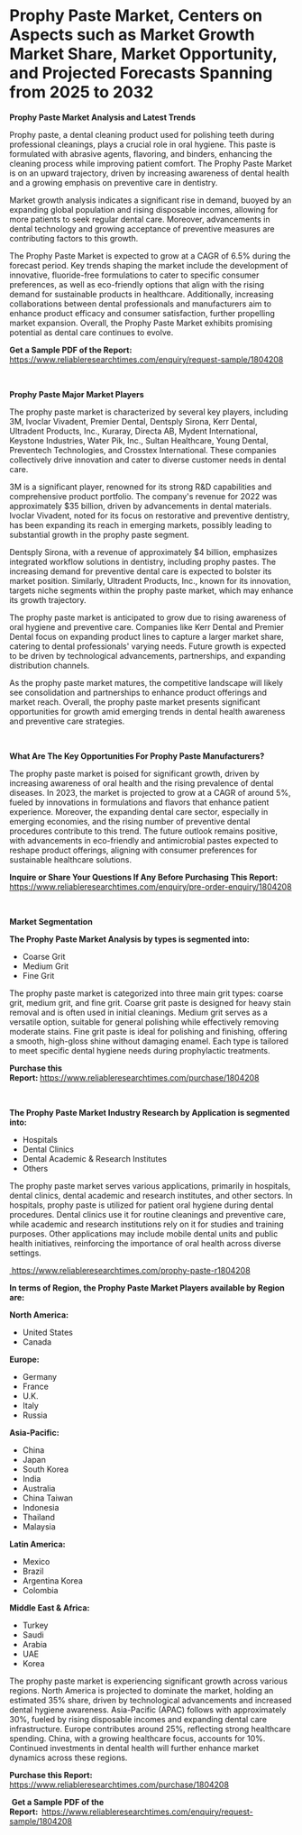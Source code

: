 <p><h1>Prophy Paste Market, Centers on Aspects such as Market Growth Market Share, Market Opportunity, and Projected Forecasts Spanning from 2025 to 2032</h1></p><p><strong>Prophy Paste Market Analysis and Latest Trends</strong></p>
<p><p>Prophy paste, a dental cleaning product used for polishing teeth during professional cleanings, plays a crucial role in oral hygiene. This paste is formulated with abrasive agents, flavoring, and binders, enhancing the cleaning process while improving patient comfort. The Prophy Paste Market is on an upward trajectory, driven by increasing awareness of dental health and a growing emphasis on preventive care in dentistry.</p><p>Market growth analysis indicates a significant rise in demand, buoyed by an expanding global population and rising disposable incomes, allowing for more patients to seek regular dental care. Moreover, advancements in dental technology and growing acceptance of preventive measures are contributing factors to this growth.</p><p>The Prophy Paste Market is expected to grow at a CAGR of 6.5% during the forecast period. Key trends shaping the market include the development of innovative, fluoride-free formulations to cater to specific consumer preferences, as well as eco-friendly options that align with the rising demand for sustainable products in healthcare. Additionally, increasing collaborations between dental professionals and manufacturers aim to enhance product efficacy and consumer satisfaction, further propelling market expansion. Overall, the Prophy Paste Market exhibits promising potential as dental care continues to evolve.</p></p>
<p><strong>Get a Sample PDF of the Report:&nbsp;</strong> <a href="https://www.reliableresearchtimes.com/enquiry/request-sample/1804208?utm_campaign=2794&utm_medium=2&utm_source=Github&utm_content=ia&utm_term=19042025&utm_id=prophy-paste">https://www.reliableresearchtimes.com/enquiry/request-sample/1804208</a></p>
<p>&nbsp;</p>
<p><strong>Prophy Paste Major Market Players</strong></p>
<p><p>The prophy paste market is characterized by several key players, including 3M, Ivoclar Vivadent, Premier Dental, Dentsply Sirona, Kerr Dental, Ultradent Products, Inc., Kuraray, Directa AB, Mydent International, Keystone Industries, Water Pik, Inc., Sultan Healthcare, Young Dental, Preventech Technologies, and Crosstex International. These companies collectively drive innovation and cater to diverse customer needs in dental care.</p><p>3M is a significant player, renowned for its strong R&D capabilities and comprehensive product portfolio. The company's revenue for 2022 was approximately $35 billion, driven by advancements in dental materials. Ivoclar Vivadent, noted for its focus on restorative and preventive dentistry, has been expanding its reach in emerging markets, possibly leading to substantial growth in the prophy paste segment.</p><p>Dentsply Sirona, with a revenue of approximately $4 billion, emphasizes integrated workflow solutions in dentistry, including prophy pastes. The increasing demand for preventive dental care is expected to bolster its market position. Similarly, Ultradent Products, Inc., known for its innovation, targets niche segments within the prophy paste market, which may enhance its growth trajectory.</p><p>The prophy paste market is anticipated to grow due to rising awareness of oral hygiene and preventive care. Companies like Kerr Dental and Premier Dental focus on expanding product lines to capture a larger market share, catering to dental professionals' varying needs. Future growth is expected to be driven by technological advancements, partnerships, and expanding distribution channels.</p><p>As the prophy paste market matures, the competitive landscape will likely see consolidation and partnerships to enhance product offerings and market reach. Overall, the prophy paste market presents significant opportunities for growth amid emerging trends in dental health awareness and preventive care strategies.</p></p>
<p>&nbsp;</p>
<p><strong>What Are The Key Opportunities For Prophy Paste Manufacturers?</strong></p>
<p><p>The prophy paste market is poised for significant growth, driven by increasing awareness of oral health and the rising prevalence of dental diseases. In 2023, the market is projected to grow at a CAGR of around 5%, fueled by innovations in formulations and flavors that enhance patient experience. Moreover, the expanding dental care sector, especially in emerging economies, and the rising number of preventive dental procedures contribute to this trend. The future outlook remains positive, with advancements in eco-friendly and antimicrobial pastes expected to reshape product offerings, aligning with consumer preferences for sustainable healthcare solutions.</p></p>
<p><strong>Inquire or Share Your Questions If Any Before Purchasing This Report:</strong> <a href="https://www.reliableresearchtimes.com/enquiry/pre-order-enquiry/1804208?utm_campaign=2794&utm_medium=2&utm_source=Github&utm_content=ia&utm_term=19042025&utm_id=prophy-paste">https://www.reliableresearchtimes.com/enquiry/pre-order-enquiry/1804208</a></p>
<p>&nbsp;</p>
<p><strong>Market Segmentation</strong></p>
<p><strong>The Prophy Paste Market Analysis by types is segmented into:</strong></p>
<p><ul><li>Coarse Grit</li><li>Medium Grit</li><li>Fine Grit</li></ul></p>
<p><p>The prophy paste market is categorized into three main grit types: coarse grit, medium grit, and fine grit. Coarse grit paste is designed for heavy stain removal and is often used in initial cleanings. Medium grit serves as a versatile option, suitable for general polishing while effectively removing moderate stains. Fine grit paste is ideal for polishing and finishing, offering a smooth, high-gloss shine without damaging enamel. Each type is tailored to meet specific dental hygiene needs during prophylactic treatments.</p></p>
<p><strong>Purchase this Report:&nbsp;</strong><a href="https://www.reliableresearchtimes.com/purchase/1804208?utm_campaign=2794&utm_medium=2&utm_source=Github&utm_content=ia&utm_term=19042025&utm_id=prophy-paste">https://www.reliableresearchtimes.com/purchase/1804208</a></p>
<p>&nbsp;</p>
<p><strong>The Prophy Paste Market Industry Research by Application is segmented into:</strong></p>
<p><ul><li>Hospitals</li><li>Dental Clinics</li><li>Dental Academic & Research Institutes</li><li>Others</li></ul></p>
<p><p>The prophy paste market serves various applications, primarily in hospitals, dental clinics, dental academic and research institutes, and other sectors. In hospitals, prophy paste is utilized for patient oral hygiene during dental procedures. Dental clinics use it for routine cleanings and preventive care, while academic and research institutions rely on it for studies and training purposes. Other applications may include mobile dental units and public health initiatives, reinforcing the importance of oral health across diverse settings.</p></p>
<p><a href="https://www.reliableresearchtimes.com/prophy-paste-r1804208?utm_campaign=2794&utm_medium=2&utm_source=Github&utm_content=ia&utm_term=19042025&utm_id=prophy-paste">&nbsp;https://www.reliableresearchtimes.com/prophy-paste-r1804208</a></p>
<p><strong>In terms of Region, the Prophy Paste Market Players available by Region are:</strong></p>
<p>
    <p> <strong> North America: </strong>
        <ul>
            <li>United States</li>
            <li>Canada</li>
        </ul>
        </p> 
    <p> <strong> Europe: </strong>
        <ul>
            <li>Germany</li>
            <li>France</li>
            <li>U.K.</li>
            <li>Italy</li>
            <li>Russia</li>
        </ul>
        </p> 
    <p> <strong> Asia-Pacific: </strong>
        <ul>
            <li>China</li>
            <li>Japan</li>
            <li>South Korea</li>
            <li>India</li>
            <li>Australia</li>
            <li>China Taiwan</li>
            <li>Indonesia</li>
            <li>Thailand</li>
            <li>Malaysia</li>
        </ul>
        </p> 
    <p> <strong> Latin America: </strong>
        <ul>
            <li>Mexico</li>
            <li>Brazil</li>
            <li>Argentina Korea</li>
            <li>Colombia</li>
        </ul>
        </p> 
    <p> <strong> Middle East & Africa: </strong>
        <ul>
            <li>Turkey</li>
            <li>Saudi</li>
            <li>Arabia</li>
            <li>UAE</li>
            <li>Korea</li>
        </ul>
    </p>
    </p>
<p><p>The prophy paste market is experiencing significant growth across various regions. North America is projected to dominate the market, holding an estimated 35% share, driven by technological advancements and increased dental hygiene awareness. Asia-Pacific (APAC) follows with approximately 30%, fueled by rising disposable incomes and expanding dental care infrastructure. Europe contributes around 25%, reflecting strong healthcare spending. China, with a growing healthcare focus, accounts for 10%. Continued investments in dental health will further enhance market dynamics across these regions.</p></p>
<p><strong>Purchase this Report: </strong><a href="https://www.reliableresearchtimes.com/purchase/1804208?utm_campaign=2794&utm_medium=2&utm_source=Github&utm_content=ia&utm_term=19042025&utm_id=prophy-paste">https://www.reliableresearchtimes.com/purchase/1804208</a></p>
<p>&nbsp;<strong>Get a Sample PDF of the Report:&nbsp;&nbsp;</strong><a href="https://www.reliableresearchtimes.com/enquiry/request-sample/1804208?utm_campaign=2794&utm_medium=2&utm_source=Github&utm_content=ia&utm_term=19042025&utm_id=prophy-paste">https://www.reliableresearchtimes.com/enquiry/request-sample/1804208</a></p>
<p><strong></strong></p>
<p><p></p><p></p><p></p></p>